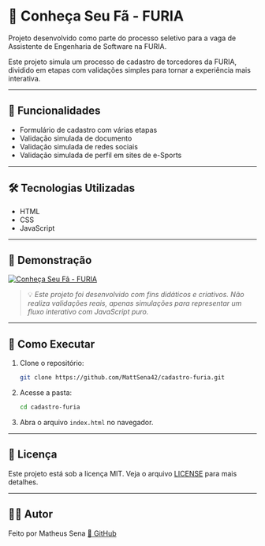 # 🐾 Conheça Seu Fã - FURIA

Projeto desenvolvido como parte do processo seletivo para a vaga de Assistente de Engenharia de Software na FURIA.

Este projeto simula um processo de cadastro de torcedores da FURIA, dividido em etapas com validações simples para tornar a experiência mais interativa.

---

## 📌 Funcionalidades

- Formulário de cadastro com várias etapas
- Validação simulada de documento
- Validação simulada de redes sociais
- Validação simulada de perfil em sites de e-Sports

---

## 🛠️ Tecnologias Utilizadas

- HTML
- CSS
- JavaScript

---

## 📸 Demonstração

[![Conheça Seu Fã - FURIA](https://img.youtube.com/vi/pJJkBRKZVJs/maxresdefault.jpg)](https://www.youtube.com/watch?v=pJJkBRKZVJs)

> 💡 *Este projeto foi desenvolvido com fins didáticos e criativos. Não realiza validações reais, apenas simulações para representar um fluxo interativo com JavaScript puro.*

---

## 🚀 Como Executar

1. Clone o repositório:
   ```bash
   git clone https://github.com/MattSena42/cadastro-furia.git
   ```
2. Acesse a pasta:
   ```bash
   cd cadastro-furia
   ```
3. Abra o arquivo `index.html` no navegador.

---

## 📝 Licença

Este projeto está sob a licença MIT. Veja o arquivo [LICENSE](LICENSE) para mais detalhes.

---

## 👨‍💻 Autor

Feito por Matheus Sena [🔗 GitHub](https://github.com/MattSena42)  
